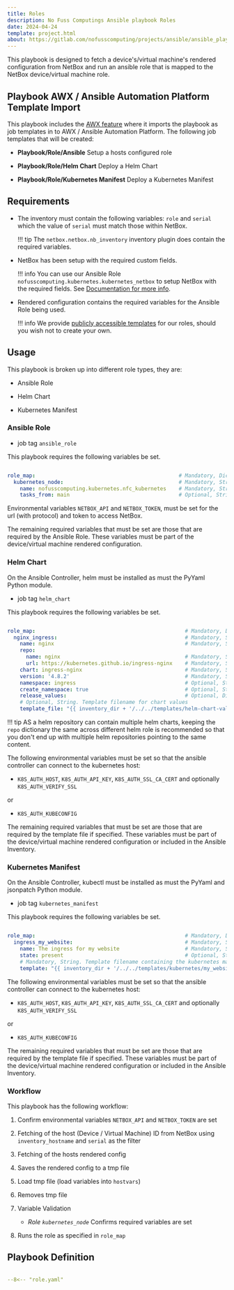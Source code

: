 ```yaml
---
title: Roles
description: No Fuss Computings Ansible playbook Roles
date: 2024-04-24
template: project.html
about: https://gitlab.com/nofusscomputing/projects/ansible/ansible_playbooks
---
```


This playbook is designed to fetch a device's/virtual machine's rendered configuration from NetBox and run an ansible role that is mapped to the NetBox device/virtual machine role.


## Playbook AWX / Ansible Automation Platform Template Import

This playbook includes the [AWX feature](awx.md) where it imports the playbook as job templates in to AWX / Ansible Automation Platform. The following job templates that will be created:

- **Playbook/Role/Ansible** Setup a hosts configured role

- **Playbook/Role/Helm Chart** Deploy a Helm Chart

- **Playbook/Role/Kubernetes Manifest** Deploy a Kubernetes Manifest


## Requirements

- The inventory must contain the following variables: `role` and `serial` which the value of `serial` must match those within NetBox.

    !!! tip
        The `netbox.netbox.nb_inventory` inventory plugin does contain the required variables.

- NetBox has been setup with the required custom fields. 

    !!! info
        You can use our Ansible Role `nofusscomputing.kubernetes.kubernetes_netbox` to setup NetBox with the required fields. See [Documentation for more info](../collection/kubernetes/roles/kubernetes_netbox/index.md).

- Rendered configuration contains the required variables for the Ansible Role being used.

    !!! info
        We provide [publicly accessible templates](https://gitlab.com/nofusscomputing/infrastructure/configuration-management/netbox/-/tree/development/templates) for our roles, should you wish not to create your own.


## Usage

This playbook is broken up into different role types, they are:

- Ansible Role

- Helm Chart

- Kubernetes Manifest


### Ansible Role

- job tag `ansible_role`

This playbook requires the following variables be set.

``` yaml

role_map:                                              # Mandatory, Dict.
  kubernetes_node:                                     # Mandatory, String. Netbox device/Virtual Machine role slug
    name: nofusscomputing.kubernetes.nfc_kubernetes    # Mandatory, String. Name of the Ansible Role that will be run
    tasks_from: main                                   # Optional, String. Name of the task file within the role that will be used.

```

Environmental variables `NETBOX_API` and `NETBOX_TOKEN`, must be set for the url (with protocol) and token to access NetBox.

The remaining required variables that must be set are those that are required by the Ansible Role. These variables must be part of the device/virtual machine rendered configuration.


### Helm Chart

On the Ansible Controller, helm must be installed as must the PyYaml Python module.

- job tag `helm_chart`

This playbook requires the following variables be set.

``` yaml

role_map:                                                # Mandatory, Dict.
  nginx_ingress:                                         # Mandatory, String. Chart Name
    name: nginx                                          # Mandatory, String. Helm deployment name
    repo: 
      name: nginx                                        # Mandatory, String. Name to give the repository
      url: https://kubernetes.github.io/ingress-nginx    # Mandatory, String. Helm Chart repository URL
    chart: ingress-nginx                                 # Mandatory, String. Name of the chart withing the helm repo.
    version: '4.8.2'                                     # Mandatory, String. Chart version to deploy
    namespace: ingress                                   # Optional, String. Kubernetes namespace to deploy chart to.
    create_namespace: true                               # Optional, String. Create Namespoace?
    release_values:                                      # Optional, Dict. Chart Values.
    # Optional, String. Template filename for chart values
    template_file: "{{ inventory_dir + '/../../templates/helm-chart-values/nginx.yaml.j2'}}"
```

!!! tip
    AS a helm repository can contain multiple helm charts, keeping the `repo` dictionary the same across different helm role is recommended so that you don't end up with multiple helm repositories pointing to the same content.

The following environmental variables must be set so that the ansible controller can connect to the kubernetes host:

- `K8S_AUTH_HOST`, `K8S_AUTH_API_KEY`, `K8S_AUTH_SSL_CA_CERT` and optionally `K8S_AUTH_VERIFY_SSL`

or

- `K8S_AUTH_KUBECONFIG`

The remaining required variables that must be set are those that are required by the template file if specified. These variables must be part of the device/virtual machine rendered configuration or included in the Ansible Inventory.


### Kubernetes Manifest

On the Ansible Controller, kubectl must be installed as must the PyYaml and jsonpatch Python module.

- job tag `kubernetes_manifest`

This playbook requires the following variables be set.

``` yaml

role_map:                                                # Mandatory, Dict.
  ingress_my_website:                                    # Mandatory, String. Chart Name
    name: The ingress for my website                     # Mandatory, String. Arbitrary name.
    state: present                                       # Optional, String. present or absent
    # Mandatory, String. Template filename containing the kubernetes manifest.
    template: "{{ inventory_dir + '/../../templates/kubernetes/my_website.yaml.j2'}}"
```

The following environmental variables must be set so that the ansible controller can connect to the kubernetes host:

- `K8S_AUTH_HOST`, `K8S_AUTH_API_KEY`, `K8S_AUTH_SSL_CA_CERT` and optionally `K8S_AUTH_VERIFY_SSL`

or

- `K8S_AUTH_KUBECONFIG`

The remaining required variables that must be set are those that are required by the template file if specified. These variables must be part of the device/virtual machine rendered configuration or included in the Ansible Inventory.


### Workflow

This playbook has the following workflow:

1. Confirm environmental variables `NETBOX_API` and `NETBOX_TOKEN` are set

1. Fetching of the host (Device / Virtual Machine) ID from NetBox using `inventory_hostname` and `serial` as the filter

1. Fetching of the hosts rendered config

1. Saves the rendered config to a tmp file

1. Load tmp file (load variables into `hostvars`)

1. Removes tmp file

1. Variable Validation

    - _Role `kubernetes_node`_ Confirms required variables are set

1. Runs the role as specified in `role_map`


## Playbook Definition

``` yaml title="role.yaml" linenums="1"

--8<-- "role.yaml"

```